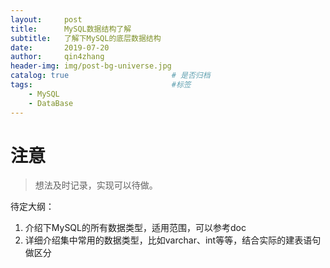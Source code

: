 ```yaml
---
layout:     post
title:      MySQL数据结构了解
subtitle:   了解下MySQL的底层数据结构
date:       2019-07-20
author:     qin4zhang
header-img: img/post-bg-universe.jpg 
catalog: true 						# 是否归档
tags:								#标签
    - MySQL
    - DataBase
---
```

# 注意
> 想法及时记录，实现可以待做。

待定大纲：
1. 介绍下MySQL的所有数据类型，适用范围，可以参考doc
2. 详细介绍集中常用的数据类型，比如varchar、int等等，结合实际的建表语句做区分